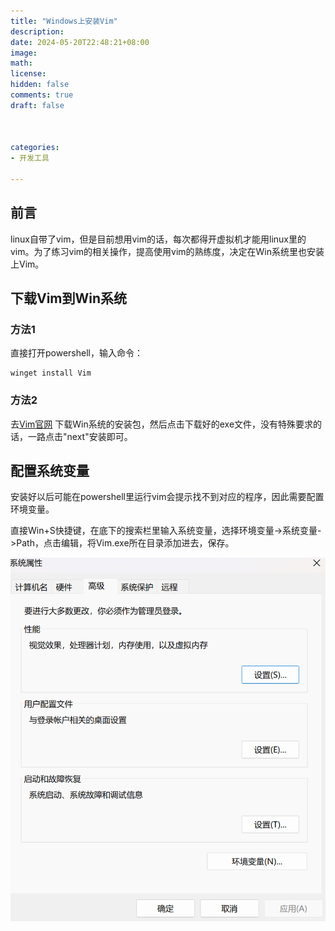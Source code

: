 ```yaml
---
title: "Windows上安装Vim"
description: 
date: 2024-05-20T22:48:21+08:00
image: 
math: 
license: 
hidden: false
comments: true
draft: false



categories:
- 开发工具

---
```


## 前言

linux自带了vim，但是目前想用vim的话，每次都得开虚拟机才能用linux里的vim。为了练习vim的相关操作，提高使用vim的熟练度，决定在Win系统里也安装上Vim。

## 下载Vim到Win系统

### 方法1

直接打开powershell，输入命令：

```shell
winget install Vim
```

### 方法2

去[Vim官网](https://www.vim.org/download.php#pc) 下载Win系统的安装包，然后点击下载好的exe文件，没有特殊要求的话，一路点击"next"安装即可。

## 配置系统变量

安装好以后可能在powershell里运行vim会提示找不到对应的程序，因此需要配置环境变量。

直接Win+S快捷键，在底下的搜索栏里输入系统变量，选择环境变量->系统变量->Path，点击编辑，将Vim.exe所在目录添加进去，保存。

![](win-path.jpg)